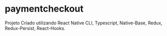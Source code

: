 # paymentcheckout
Projeto Criado utilizando React Native CLI, Typescript, Native-Base, Redux, Redux-Persist, React-Hooks.
